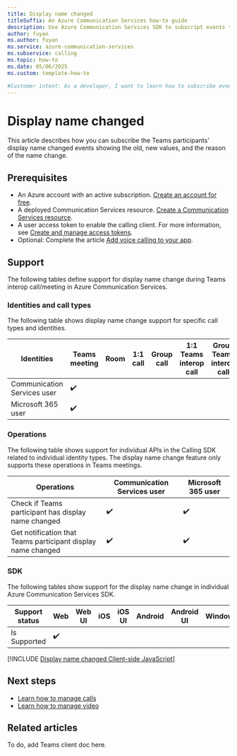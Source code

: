 ```yaml
---
title: Display name changed
titleSuffix: An Azure Communication Services how-to guide
description: Use Azure Communication Services SDK to subscript events that participants' display name change
author: fuyan
ms.author: fuyan
ms.service: azure-communication-services
ms.subservice: calling
ms.topic: how-to 
ms.date: 05/06/2025
ms.custom: template-how-to

#Customer intent: As a developer, I want to learn how to subscribe events that participants' display name change using SDK.
---
```


# Display name changed

This article describes how you can subscribe the Teams participants' display name changed events showing the old, new values, and the reason of the name change.

## Prerequisites

- An Azure account with an active subscription. [Create an account for free](https://azure.microsoft.com/pricing/purchase-options/azure-account?cid=msft_learn). 
- A deployed Communication Services resource. [Create a Communication Services resource](../../quickstarts/create-communication-resource.md).
- A user access token to enable the calling client. For more information, see [Create and manage access tokens](../../quickstarts/identity/access-tokens.md).
- Optional: Complete the article [Add voice calling to your app](../../quickstarts/voice-video-calling/getting-started-with-calling.md).

## Support

The following tables define support for display name change during Teams interop call/meeting in Azure Communication Services.

### Identities and call types

The following table shows display name change support for specific call types and identities. 

|Identities                   | Teams meeting | Room | 1:1 call | Group call | 1:1 Teams interop call | Group Teams interop call |
|-----------------------------|---------------|------|----------|------------|------------------------|--------------------------|
|Communication Services user  | ✔️	          |      |          |     	     |	                      |	                       |
|Microsoft 365 user	          | ✔️	          |      |          |  	         |                        |                        |

### Operations

The following table shows support for individual APIs in the Calling SDK related to individual identity types. The display name change feature only supports these operations in Teams meetings.

|Operations                     | Communication Services user | Microsoft 365 user | 
|-----------------------------|---------------|--------------------------|
| Check if Teams participant has display name changed                  | ✔️       | ✔️                       |
| Get notification that Teams participant display name changed    | ✔️           |    ✔️                      |


### SDK

The following tables show support for the display name change in individual Azure Communication Services SDK.

| Support status | Web | Web UI | iOS | iOS UI | Android | Android UI | Windows |
|----------------|-----|--------|--------|--------|----------|--------|---------|
| Is Supported   | ✔️  |        |        |        |          |        |         |		


[!INCLUDE [Display name changed Client-side JavaScript](./includes/display-name-changed/display-name-changed-web.md)]


## Next steps
- [Learn how to manage calls](./manage-calls.md)
- [Learn how to manage video](./manage-video.md)

## Related articles

To do, add Teams client doc here.
